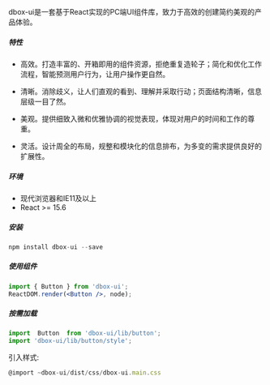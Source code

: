 
dbox-ui是一套基于React实现的PC端UI组件库，致力于高效的创建简约美观的产品体验。

##### **特性**

+ 高效。打造丰富的、开箱即用的组件资源，拒绝重复造轮子；简化和优化工作流程，智能预测用户行为，让用户操作更自然。

+ 清晰。消除歧义，让人们直观的看到、理解并采取行动；页面结构清晰，信息层级一目了然。

+ 美观。提供细致入微和优雅​​协调的视觉表现，体现对用户的时间和工作的尊重。

+ 灵活。设计周全的布局，规整和模块化的信息排布，为多变的需求提供良好的扩展性。

##### **环境**

+ 现代浏览器和IE11及以上
+ React >= 15.6

##### **安装**

```jsx static
npm install dbox-ui --save
```

##### **使用组件**

```jsx static
import { Button } from 'dbox-ui';
ReactDOM.render(<Button />, node);
```

##### **按需加载**

```jsx static
import  Button  from 'dbox-ui/lib/button';
import 'dbox-ui/lib/button/style';

```

引入样式:
```jsx static
@import ~dbox-ui/dist/css/dbox-ui.main.css
```
